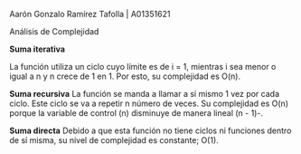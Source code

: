 Aarón Gonzalo Ramírez Tafolla | A01351621

Análisis de Complejidad

**Suma iterativa**

La función utiliza un ciclo cuyo límite es de i = 1, mientras i sea menor o igual a n y n crece de 1 en 1. Por esto, su complejidad es O(n).

**Suma recursiva**
La función se manda a llamar a sí mismo 1 vez por cada ciclo. Este ciclo se va a repetir n número de veces. Su complejidad es O(n) porque la variable de control (n)
disminuye de manera lineal (n - 1)-.

**Suma directa**
Debido a que esta función no tiene ciclos ni funciones dentro de sí misma, su nivel de complejidad es constante; O(1).
